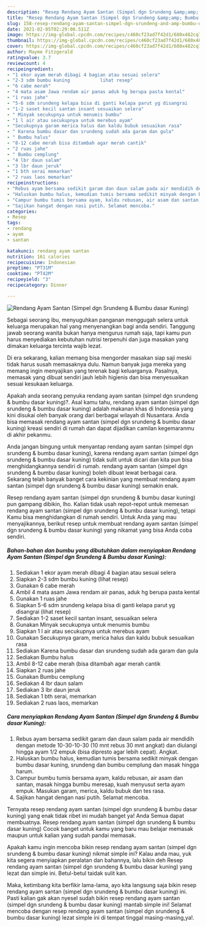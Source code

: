 ```yaml
---
description: "Resep Rendang Ayam Santan (Simpel dgn Srundeng &amp;amp; Bumbu dasar Kuning) yang nikmat dan Mudah Dibuat"
title: "Resep Rendang Ayam Santan (Simpel dgn Srundeng &amp;amp; Bumbu dasar Kuning) yang nikmat dan Mudah Dibuat"
slug: 158-resep-rendang-ayam-santan-simpel-dgn-srundeng-and-amp-bumbu-dasar-kuning-yang-nikmat-dan-mudah-dibuat
date: 2021-02-05T02:29:08.511Z
image: https://img-global.cpcdn.com/recipes/c460cf23ad7f42d1/680x482cq70/rendang-ayam-santan-simpel-dgn-srundeng-bumbu-dasar-kuning-foto-resep-utama.jpg
thumbnail: https://img-global.cpcdn.com/recipes/c460cf23ad7f42d1/680x482cq70/rendang-ayam-santan-simpel-dgn-srundeng-bumbu-dasar-kuning-foto-resep-utama.jpg
cover: https://img-global.cpcdn.com/recipes/c460cf23ad7f42d1/680x482cq70/rendang-ayam-santan-simpel-dgn-srundeng-bumbu-dasar-kuning-foto-resep-utama.jpg
author: Mayme Fitzgerald
ratingvalue: 3.7
reviewcount: 4
recipeingredient:
- "1 ekor ayam merah dibagi 4 bagian atau sesuai selera"
- "2-3 sdm bumbu kuning           lihat resep"
- "6 cabe merah"
- "4 mata asam Jawa rendam air panas aduk hg berupa pasta kental"
- "1 ruas jahe"
- "5-6 sdm srundeng kelapa bisa di ganti kelapa parut yg disangrai           lihat resep"
- "1-2 saset kecil santan insant sesuaikan selera"
- " Minyak secukupnya untuk menumis bumbu"
- "1 l air atau secukupnya untuk merebus ayam"
- "Secukupnya garam merica halus dan kaldu bubuk sesuaikan rasa"
- " Karena bumbu dasar dan srundeng sudah ada garam dan gula"
- " Bumbu halus"
- "8-12 cabe merah bisa ditambah agar merah cantik"
- "2 ruas jahe"
- " Bumbu cemplung"
- "4 lbr daun salam"
- "3 lbr daun jeruk"
- "1 bth serai memarkan"
- "2 ruas laos memarkan"
recipeinstructions:
- "Rebus ayam bersama sedikit garam dan daun salam pada air mendidih dengan metode 10-30-10-30 (10 mnt rebus 30 mnt angkat) dan diulangi hingga ayam 1/2 empuk (bisa dipresto agar lebih cepat). Angkat."
- "Haluskan bumbu halus, kemudian tumis bersama sedikit minyak dengan bumbu dasar kuning, srundeng dan bumbu cemplung dan masak hingga harum."
- "Campur bumbu tumis bersama ayam, kaldu rebusan, air asam dan santan, masak hingga bumbu meresap, kuah menyusut serta ayam empuk. Masukan garam, merica, kaldu bubuk dan tes rasa."
- "Sajikan hangat dengan nasi putih. Selamat mencoba."
categories:
- Resep
tags:
- rendang
- ayam
- santan

katakunci: rendang ayam santan 
nutrition: 161 calories
recipecuisine: Indonesian
preptime: "PT31M"
cooktime: "PT42M"
recipeyield: "3"
recipecategory: Dinner

---
```



![Rendang Ayam Santan (Simpel dgn Srundeng &amp; Bumbu dasar Kuning)](https://img-global.cpcdn.com/recipes/c460cf23ad7f42d1/680x482cq70/rendang-ayam-santan-simpel-dgn-srundeng-bumbu-dasar-kuning-foto-resep-utama.jpg)

Sebagai seorang ibu, menyuguhkan panganan menggugah selera untuk keluarga merupakan hal yang menyenangkan bagi anda sendiri. Tanggung jawab seorang  wanita bukan hanya mengurus rumah saja, tapi kamu pun harus menyediakan kebutuhan nutrisi terpenuhi dan juga masakan yang dimakan keluarga tercinta wajib lezat.

Di era  sekarang, kalian memang bisa mengorder masakan siap saji meski tidak harus susah memasaknya dulu. Namun banyak juga mereka yang memang ingin menyajikan yang terenak bagi keluarganya. Pasalnya, memasak yang dibuat sendiri jauh lebih higienis dan bisa menyesuaikan sesuai kesukaan keluarga. 



Apakah anda seorang penyuka rendang ayam santan (simpel dgn srundeng &amp; bumbu dasar kuning)?. Asal kamu tahu, rendang ayam santan (simpel dgn srundeng &amp; bumbu dasar kuning) adalah makanan khas di Indonesia yang kini disukai oleh banyak orang dari berbagai wilayah di Nusantara. Anda bisa memasak rendang ayam santan (simpel dgn srundeng &amp; bumbu dasar kuning) kreasi sendiri di rumah dan dapat dijadikan camilan kegemaranmu di akhir pekanmu.

Anda jangan bingung untuk menyantap rendang ayam santan (simpel dgn srundeng &amp; bumbu dasar kuning), karena rendang ayam santan (simpel dgn srundeng &amp; bumbu dasar kuning) tidak sulit untuk dicari dan kita pun bisa menghidangkannya sendiri di rumah. rendang ayam santan (simpel dgn srundeng &amp; bumbu dasar kuning) boleh dibuat lewat berbagai cara. Sekarang telah banyak banget cara kekinian yang membuat rendang ayam santan (simpel dgn srundeng &amp; bumbu dasar kuning) semakin enak.

Resep rendang ayam santan (simpel dgn srundeng &amp; bumbu dasar kuning) pun gampang dibikin, lho. Kalian tidak usah repot-repot untuk memesan rendang ayam santan (simpel dgn srundeng &amp; bumbu dasar kuning), tetapi Kamu bisa menghidangkan di rumah sendiri. Untuk Anda yang mau menyajikannya, berikut resep untuk membuat rendang ayam santan (simpel dgn srundeng &amp; bumbu dasar kuning) yang nikamat yang bisa Anda coba sendiri.

<!--inarticleads1-->

##### Bahan-bahan dan bumbu yang dibutuhkan dalam menyiapkan Rendang Ayam Santan (Simpel dgn Srundeng &amp; Bumbu dasar Kuning):

1. Sediakan 1 ekor ayam merah dibagi 4 bagian atau sesuai selera
1. Siapkan 2-3 sdm bumbu kuning           (lihat resep)
1. Gunakan 6 cabe merah
1. Ambil 4 mata asam Jawa rendam air panas, aduk hg berupa pasta kental
1. Gunakan 1 ruas jahe
1. Siapkan 5-6 sdm srundeng kelapa bisa di ganti kelapa parut yg disangrai           (lihat resep)
1. Sediakan 1-2 saset kecil santan insant, sesuaikan selera
1. Gunakan  Minyak secukupnya untuk menumis bumbu
1. Siapkan 1 l air atau secukupnya untuk merebus ayam
1. Gunakan Secukupnya garam, merica halus dan kaldu bubuk sesuaikan rasa
1. Sediakan  Karena bumbu dasar dan srundeng sudah ada garam dan gula
1. Sediakan  Bumbu halus
1. Ambil 8-12 cabe merah (bisa ditambah agar merah cantik
1. Siapkan 2 ruas jahe
1. Gunakan  Bumbu cemplung
1. Sediakan 4 lbr daun salam
1. Sediakan 3 lbr daun jeruk
1. Sediakan 1 bth serai, memarkan
1. Sediakan 2 ruas laos, memarkan




<!--inarticleads2-->

##### Cara menyiapkan Rendang Ayam Santan (Simpel dgn Srundeng &amp; Bumbu dasar Kuning):

1. Rebus ayam bersama sedikit garam dan daun salam pada air mendidih dengan metode 10-30-10-30 (10 mnt rebus 30 mnt angkat) dan diulangi hingga ayam 1/2 empuk (bisa dipresto agar lebih cepat). Angkat.
1. Haluskan bumbu halus, kemudian tumis bersama sedikit minyak dengan bumbu dasar kuning, srundeng dan bumbu cemplung dan masak hingga harum.
1. Campur bumbu tumis bersama ayam, kaldu rebusan, air asam dan santan, masak hingga bumbu meresap, kuah menyusut serta ayam empuk. Masukan garam, merica, kaldu bubuk dan tes rasa.
1. Sajikan hangat dengan nasi putih. Selamat mencoba.




Ternyata resep rendang ayam santan (simpel dgn srundeng &amp; bumbu dasar kuning) yang enak tidak ribet ini mudah banget ya! Anda Semua dapat membuatnya. Resep rendang ayam santan (simpel dgn srundeng &amp; bumbu dasar kuning) Cocok banget untuk kamu yang baru mau belajar memasak maupun untuk kalian yang sudah pandai memasak.

Apakah kamu ingin mencoba bikin resep rendang ayam santan (simpel dgn srundeng &amp; bumbu dasar kuning) nikmat simple ini? Kalau anda mau, yuk kita segera menyiapkan peralatan dan bahannya, lalu bikin deh Resep rendang ayam santan (simpel dgn srundeng &amp; bumbu dasar kuning) yang lezat dan simple ini. Betul-betul taidak sulit kan. 

Maka, ketimbang kita berfikir lama-lama, ayo kita langsung saja bikin resep rendang ayam santan (simpel dgn srundeng &amp; bumbu dasar kuning) ini. Pasti kalian gak akan nyesel sudah bikin resep rendang ayam santan (simpel dgn srundeng &amp; bumbu dasar kuning) mantab simple ini! Selamat mencoba dengan resep rendang ayam santan (simpel dgn srundeng &amp; bumbu dasar kuning) lezat simple ini di tempat tinggal masing-masing,ya!.

